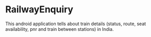 # RailwayEnquiry
This android application tells about train details (status, route, seat availability, pnr and train between stations) in India.
